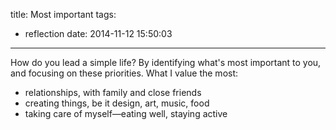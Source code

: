 title: Most important
tags:
  - reflection
date: 2014-11-12 15:50:03
---

How do you lead a simple life? By identifying what's most important to you, and focusing on these priorities. What I value the most:

- relationships, with family and close friends
- creating things, be it design, art, music, food
- taking care of myself—eating well, staying active
